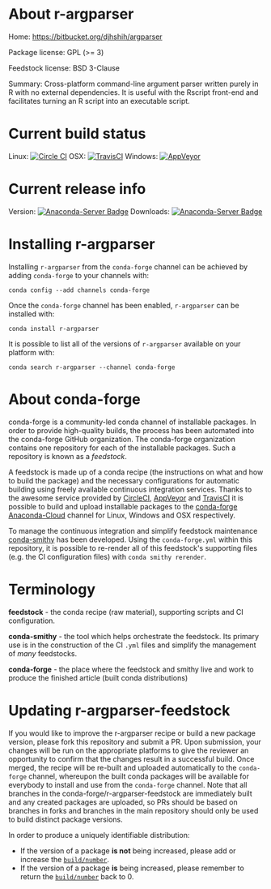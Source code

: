 About r-argparser
=================

Home: https://bitbucket.org/djhshih/argparser

Package license: GPL (>= 3)

Feedstock license: BSD 3-Clause

Summary: Cross-platform command-line argument parser written purely in R with no external dependencies. It is useful with the Rscript front-end and facilitates turning an R script into an executable script.



Current build status
====================

Linux: [![Circle CI](https://circleci.com/gh/conda-forge/r-argparser-feedstock.svg?style=shield)](https://circleci.com/gh/conda-forge/r-argparser-feedstock)
OSX: [![TravisCI](https://travis-ci.org/conda-forge/r-argparser-feedstock.svg?branch=master)](https://travis-ci.org/conda-forge/r-argparser-feedstock)
Windows: [![AppVeyor](https://ci.appveyor.com/api/projects/status/github/conda-forge/r-argparser-feedstock?svg=True)](https://ci.appveyor.com/project/conda-forge/r-argparser-feedstock/branch/master)

Current release info
====================
Version: [![Anaconda-Server Badge](https://anaconda.org/conda-forge/r-argparser/badges/version.svg)](https://anaconda.org/conda-forge/r-argparser)
Downloads: [![Anaconda-Server Badge](https://anaconda.org/conda-forge/r-argparser/badges/downloads.svg)](https://anaconda.org/conda-forge/r-argparser)

Installing r-argparser
======================

Installing `r-argparser` from the `conda-forge` channel can be achieved by adding `conda-forge` to your channels with:

```
conda config --add channels conda-forge
```

Once the `conda-forge` channel has been enabled, `r-argparser` can be installed with:

```
conda install r-argparser
```

It is possible to list all of the versions of `r-argparser` available on your platform with:

```
conda search r-argparser --channel conda-forge
```


About conda-forge
=================

conda-forge is a community-led conda channel of installable packages.
In order to provide high-quality builds, the process has been automated into the
conda-forge GitHub organization. The conda-forge organization contains one repository
for each of the installable packages. Such a repository is known as a *feedstock*.

A feedstock is made up of a conda recipe (the instructions on what and how to build
the package) and the necessary configurations for automatic building using freely
available continuous integration services. Thanks to the awesome service provided by
[CircleCI](https://circleci.com/), [AppVeyor](http://www.appveyor.com/)
and [TravisCI](https://travis-ci.org/) it is possible to build and upload installable
packages to the [conda-forge](https://anaconda.org/conda-forge)
[Anaconda-Cloud](http://docs.anaconda.org/) channel for Linux, Windows and OSX respectively.

To manage the continuous integration and simplify feedstock maintenance
[conda-smithy](http://github.com/conda-forge/conda-smithy) has been developed.
Using the ``conda-forge.yml`` within this repository, it is possible to re-render all of
this feedstock's supporting files (e.g. the CI configuration files) with ``conda smithy rerender``.


Terminology
===========

**feedstock** - the conda recipe (raw material), supporting scripts and CI configuration.

**conda-smithy** - the tool which helps orchestrate the feedstock.
                   Its primary use is in the construction of the CI ``.yml`` files
                   and simplify the management of *many* feedstocks.

**conda-forge** - the place where the feedstock and smithy live and work to
                  produce the finished article (built conda distributions)


Updating r-argparser-feedstock
==============================

If you would like to improve the r-argparser recipe or build a new
package version, please fork this repository and submit a PR. Upon submission,
your changes will be run on the appropriate platforms to give the reviewer an
opportunity to confirm that the changes result in a successful build. Once
merged, the recipe will be re-built and uploaded automatically to the
`conda-forge` channel, whereupon the built conda packages will be available for
everybody to install and use from the `conda-forge` channel.
Note that all branches in the conda-forge/r-argparser-feedstock are
immediately built and any created packages are uploaded, so PRs should be based
on branches in forks and branches in the main repository should only be used to
build distinct package versions.

In order to produce a uniquely identifiable distribution:
 * If the version of a package **is not** being increased, please add or increase
   the [``build/number``](http://conda.pydata.org/docs/building/meta-yaml.html#build-number-and-string).
 * If the version of a package **is** being increased, please remember to return
   the [``build/number``](http://conda.pydata.org/docs/building/meta-yaml.html#build-number-and-string)
   back to 0.
